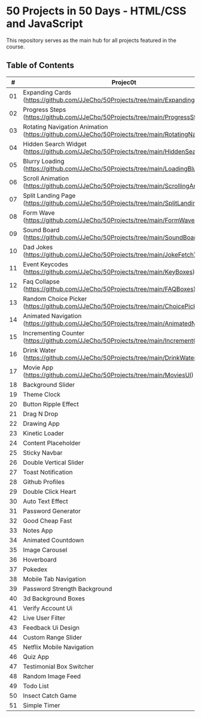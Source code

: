 # 50 Projects in 50 Days - HTML/CSS and JavaScript

This repository serves as the main hub for all projects featured in the course.

## Table of Contents

|  #  | Projec0t | Live Demo |
| :-: | --------------------------------------------------------------------------------------------------------- | --------------------------------------------------------------------------------- |
| 01  | Expanding Cards (https://github.com/JJeCho/50Projects/tree/main/ExpandingCards) | Live Demo (https://jjecho.github.io/50Projects/ExpandingCards/) |
| 02  | Progress Steps (https://github.com/JJeCho/50Projects/tree/main/ProgressSteps) | Live Demo (https://jjecho.github.io/50Projects/ProgressSteps/) |
| 03  | Rotating Navigation Animation (https://github.com/JJeCho/50Projects/tree/main/RotatingNavigation)| Live Demo (https://jjecho.github.io/50Projects/RotatingNavigation/) |
| 04  | Hidden Search Widget (https://github.com/JJeCho/50Projects/tree/main/HiddenSearch) | Live Demo (https://jjecho.github.io/50Projects/HiddenSearch/) |
| 05  | Blurry Loading (https://github.com/JJeCho/50Projects/tree/main/LoadingBlur) | Live Demo (https://jjecho.github.io/50Projects/LoadingBlur/) |
| 06  | Scroll Animation (https://github.com/JJeCho/50Projects/tree/main/ScrollingAnimation) | Live Demo (https://jjecho.github.io/50Projects/ScrollingAnimation/) |
| 07  | Split Landing Page (https://github.com/JJeCho/50Projects/tree/main/SplitLandingPage) | Live Demo (https://jjecho.github.io/50Projects/SplitLandingPage/) |
| 08  | Form Wave (https://github.com/JJeCho/50Projects/tree/main/FormWaveAnimation) | Live Demo (https://jjecho.github.io/50Projects/FormWaveAnimation/) |
| 09  | Sound Board (https://github.com/JJeCho/50Projects/tree/main/SoundBoard) | Live Demo (https://jjecho.github.io/50Projects/SoundBoard/) |
| 10  | Dad Jokes (https://github.com/JJeCho/50Projects/tree/main/JokeFetch) | Live Demo (https://jjecho.github.io/50Projects/JokeFetch/) |
| 11  | Event Keycodes (https://github.com/JJeCho/50Projects/tree/main/KeyBoxes) | Live Demo (https://jjecho.github.io/50Projects/KeyBoxes/) |
| 12  | Faq Collapse (https://github.com/JJeCho/50Projects/tree/main/FAQBoxes) | Live Demo (https://jjecho.github.io/50Projects/FAQBoxes/) 
| 13  | Random Choice Picker (https://github.com/JJeCho/50Projects/tree/main/ChoicePicker) | Live Demo (https://jjecho.github.io/50Projects/ChoicePicker/) |
| 14  | Animated Navigation (https://github.com/JJeCho/50Projects/tree/main/AnimatedNavigation) | Live Demo (https://jjecho.github.io/50Projects/AnimatedNavigation/) |
| 15  | Incrementing Counter (https://github.com/JJeCho/50Projects/tree/main/IncrementCounter) | Live Demo (https://jjecho.github.io/50Projects/IncrementCounter/) |
| 16  | Drink Water (https://github.com/JJeCho/50Projects/tree/main/DrinkWater) | Live Demo (https://jjecho.github.io/50Projects/DrinkWater/) |
| 17  | Movie App (https://github.com/JJeCho/50Projects/tree/main/MoviesUI)| Live Demo (https://jjecho.github.io/50Projects/MoviesUI/) |
| 18  | Background Slider | Live Demo |
| 19  | Theme Clock | Live Demo |
| 20  | Button Ripple Effect| Live Demo |
| 21  | Drag N Drop | Live Demo |
| 22  | Drawing App | Live Demo |
| 23  | Kinetic Loader | Live Demo |
| 24  | Content Placeholder| Live Demo |
| 25  | Sticky Navbar  | Live Demo |
| 26  | Double Vertical Slider | Live Demo |
| 27  | Toast Notification| Live Demo |
| 28  | Github Profiles| Live Demo |
| 29  | Double Click Heart| Live Demo |
| 30  | Auto Text Effect  | Live Demo |
| 31  | Password Generator| Live Demo |
| 32  | Good Cheap Fast| Live Demo |
| 33  | Notes App | Live Demo |
| 34  | Animated Countdown| Live Demo |
| 35  | Image Carousel | Live Demo |
| 36  | Hoverboard| Live Demo |
| 37  | Pokedex| Live Demo |
| 38  | Mobile Tab Navigation  | Live Demo |
| 39  | Password Strength Background  | Live Demo |
| 40  | 3d Background Boxes| Live Demo |
| 41  | Verify Account Ui | Live Demo |
| 42  | Live User Filter  | Live Demo |
| 43  | Feedback Ui Design| Live Demo |
| 44  | Custom Range Slider | Live Demo |
| 45  | Netflix Mobile Navigation | Live Demo |
| 46  | Quiz App  | Live Demo |
| 47  | Testimonial Box Switcher| Live Demo |
| 48  | Random Image Feed  | Live Demo |
| 49  | Todo List | Live Demo |
| 50  | Insect Catch Game  | Live Demo |
| 51  | Simple Timer| Live Demo |

